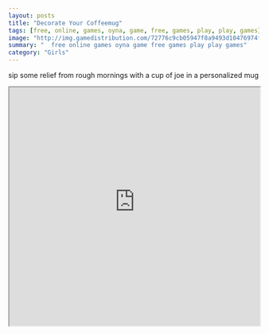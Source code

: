 ```yaml
---
layout: posts
title: "Decorate Your Coffeemug"
tags: [free, online, games, oyna, game, free, games, play, play, games]
image: "http://img.gamedistribution.com/72776c9cb05947f8a9493d10476974ff.jpg"
summary: "  free online games oyna game free games play play games"
category: "Girls"
---
```


sip some relief from rough mornings with a cup of joe in a personalized mug

<iframe width="100%" height="480px;" src="http://flash.gamedistribution.com?game=72776c9cb05947f8a9493d10476974ff"></iframe>